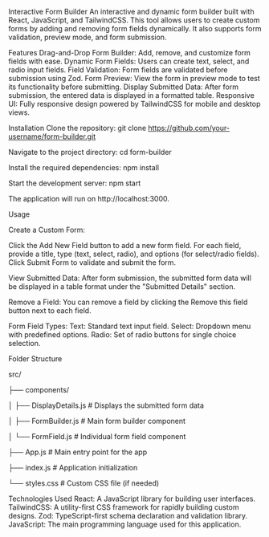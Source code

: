 Interactive Form Builder
An interactive and dynamic form builder built with React, JavaScript, and TailwindCSS. This tool allows users to create custom forms by adding and removing form fields dynamically. It also supports form validation, preview mode, and form submission.

Features
Drag-and-Drop Form Builder: Add, remove, and customize form fields with ease.
Dynamic Form Fields: Users can create text, select, and radio input fields.
Field Validation: Form fields are validated before submission using Zod.
Form Preview: View the form in preview mode to test its functionality before submitting.
Display Submitted Data: After form submission, the entered data is displayed in a formatted table.
Responsive UI: Fully responsive design powered by TailwindCSS for mobile and desktop views.

Installation
Clone the repository:
git clone https://github.com/your-username/form-builder.git

Navigate to the project directory:
cd form-builder

Install the required dependencies:
npm install

Start the development server:
npm start

The application will run on http://localhost:3000.

Usage

Create a Custom Form:

Click the Add New Field button to add a new form field.
For each field, provide a title, type (text, select, radio), and options (for select/radio fields).
Click Submit Form to validate and submit the form.

View Submitted Data:
After form submission, the submitted form data will be displayed in a table format under the "Submitted Details" section.

Remove a Field:
You can remove a field by clicking the Remove this field button next to each field.

Form Field Types:
Text: Standard text input field.
Select: Dropdown menu with predefined options.
Radio: Set of radio buttons for single choice selection.

Folder Structure

src/

├── components/

│   ├── DisplayDetails.js          # Displays the submitted form data

│   ├── FormBuilder.js             # Main form builder component

│   └── FormField.js               # Individual form field component

├── App.js                         # Main entry point for the app

├── index.js                       # Application initialization

└── styles.css                     # Custom CSS file (if needed)

Technologies Used
React: A JavaScript library for building user interfaces.
TailwindCSS: A utility-first CSS framework for rapidly building custom designs.
Zod: TypeScript-first schema declaration and validation library.
JavaScript: The main programming language used for this application.
